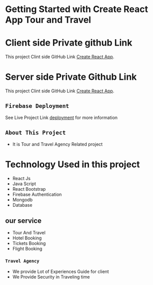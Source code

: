 # Getting Started with Create React App Tour and Travel
 # Client side Private github Link
This project Clint side GitHub Link [Create React App](https://github.com/programming-hero-web-course1/tourism-or-delivery-website-client-side-Mahmudtareq).
# Server side Private  Github Link
This project Clint side GitHub Link [Create React App](https://github.com/programming-hero-web-course1/tourism-or-delivery-website-server-side-Mahmudtareq).

## `Firebase Deployment`
See Live Project Link [deployment](https://tour-and-traveling.web.app/) for more information

## `About This Project`
* It is  Tour and Travel Agency Related project
# Technology Used in this project
* React Js
* Java Script
* React Bootstrap
* Firebase Authentication
* Mongodb
* Database
## our service 
* Tour And Travel
* Hotel Booking
* Tickets Booking
* Flight Booking
### `Travel Agency `
* We provide Lot of Experiences  Guide for client
* We Provide Security in Traveling time











